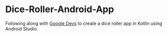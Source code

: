 # Dice-Roller-Android-App

Following along with [Google Devs](https://classroom.udacity.com/courses/ud9012/lessons/37a8fa57-7d18-4704-bfb7-da2864cb2e75/concepts/a0734ce0-6bb7-44b9-b41d-2e1351ca3129) to create a dice roller app in Kotlin using Android Studio.
